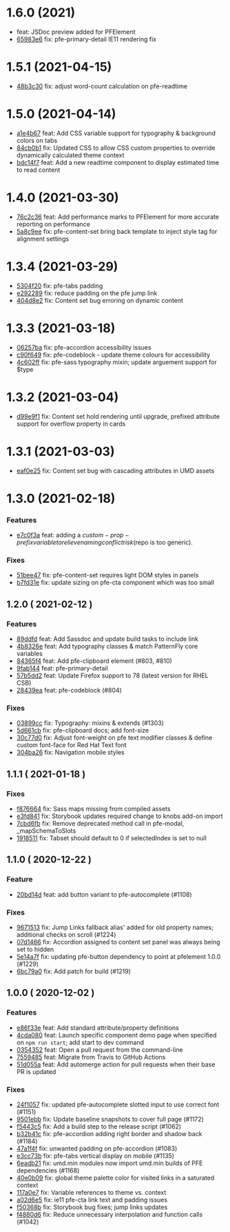 # 1.6.0 (2021)

- [](https://github.com/patternfly/patternfly-elements/commit/) feat: JSDoc preview added for PFElement
- [65983e6](https://github.com/patternfly/patternfly-elements/commit/65983e60d5394116d3dce6870b77f72772fa09c0) fix: pfe-primary-detail IE11 rendering fix

# 1.5.1 (2021-04-15)

- [48b3c30](https://github.com/patternfly/patternfly-elements/commit/48b3c305367d41fefbb1b01fb3d9189bf96a85f5) fix: adjust word-count calculation on pfe-readtime

# 1.5.0 (2021-04-14)

- [a1e4b67](https://github.com/patternfly/patternfly-elements/commit/a1e4b67ac012f5987e6cddf2cc7b532a135fa989) feat: Add CSS variable support for typography & background colors on tabs
- [84cb0b1](https://github.com/patternfly/patternfly-elements/commit/84cb0b1ea257a33dc28954367e82771bb3e17a52) fix: Updated CSS to allow CSS custom properties to override dynamically calculated theme context
- [bdc14f7](https://github.com/patternfly/patternfly-elements/commit/bdc14f7c5e0d1fa0bf23ec3911b7f0b745a310ea) feat: Add a new readtime component to display estimated time to read content


# 1.4.0 (2021-03-30)

- [76c2c36](https://github.com/patternfly/patternfly-elements/commit/76c2c3689a9a338b278d99f6e2d3cbeef4f3cc3d) feat: Add performance marks to PFElement for more accurate reporting on performance
- [5a8c9ee](https://github.com/patternfly/patternfly-elements/commit/5a8c9ee1b66241e20c560b5cd4abf43e1568263a) fix: pfe-content-set bring back template to inject style tag for alignment settings

# 1.3.4 (2021-03-29)

- [5304f20](https://github.com/patternfly/patternfly-elements/commit/5304f20638db60a7c48028a39b49dfbc42f7acc7) fix: pfe-tabs padding
- [e292289](https://github.com/patternfly/patternfly-elements/commit/e2922898ed4dbb96924a1dc3c8f8cd3a3e4d76fa) fix: reduce padding on the pfe jump link
- [404d8e2](https://github.com/patternfly/patternfly-elements/commit/404d8e264a62052afafe815cbc35bdf81f12a897) fix: Content set bug erroring on dynamic content

# 1.3.3 (2021-03-18)

- [06257ba](https://github.com/patternfly/patternfly-elements/commit/06257ba7edc3ca70ddfd0dd6c71e600540ac692b) fix: pfe-accordion accessibility issues
- [c90f649](https://github.com/patternfly/patternfly-elements/commit/c90f6498945292fc8910e80433b8996fc2540be6) fix: pfe-codeblock - update theme colours for accessibility
- [4c602ff](https://github.com/patternfly/patternfly-elements/commit/4c602ffbdeefb4f3958af7cc9ff5a8b92349130c) fix: pfe-sass typography mixin; update arguement support for $type

# 1.3.2 (2021-03-04)

- [d99e9f1](https://github.com/patternfly/patternfly-elements/commit/d99e9f18ae95617332856f00a9d9241bb505479c) fix: Content set hold rendering until upgrade, prefixed attribute support for overflow property in cards

# 1.3.1 (2021-03-03)

- [eaf0e25](https://github.com/patternfly/patternfly-elements/commit/eaf0e256a525833e4cb3a36a51cf78c73c44867d) fix: Content set bug with cascading attributes in UMD assets

# 1.3.0 (2021-02-18)

### Features
- [e7c0f3a](https://github.com/patternfly/patternfly-elements/commit/e7c0f3a45648f26c87bc3447f7c6a47c8c00c1a0) feat: adding a $custom-prop-prefix variable to relieve naming conflict risk ($repo is too generic).

### Fixes
- [51bee47](https://github.com/patternfly/patternfly-elements/commit/51bee47d7ef6515b59b2e49b424985088248b4d5) fix: pfe-content-set requires light DOM styles in panels
- [b7fd31e](https://github.com/patternfly/patternfly-elements/commit/b7fd31ed52b99651d117f471d3c48c1400128659) fix: update sizing on pfe-cta component which was too small

## 1.2.0 ( 2021-02-12 )

### Features
- [89ddfd](https://github.com/patternfly/patternfly-elements/commit/89ddfdc00382e46946309f02719a5faa1190248f) feat: Add Sassdoc and update build tasks to include link
- [4b8326e](https://github.com/patternfly/patternfly-elements/commit/4b8326efea7bd9d45ee0f195ed08ad52b6cdb904) feat: Add typography classes & match PatternFly core variables
- [84365f4](https://github.com/patternfly/patternfly-elements/commit/84365f44e380256cd5287a59c06d9baf9bc32328) feat: Add pfe-clipboard element (#803, #810)
- [9fab144](https://github.com/patternfly/patternfly-elements/commit/9fab1440da7bc26e3dd5f92224f03e964ea9eda2) feat: pfe-primary-detail
- [57b5dd2](https://github.com/patternfly/patternfly-elements/commit/57b5dd2adf1c0fd0e00a6c9112d3ad5fb66a5a11) feat: Update Firefox support to 78 (latest version for RHEL CSB)
- [28439ea](https://github.com/patternfly/patternfly-elements/commit/28439eadb22c34edbbed177233b0eeb2ef77024b) feat: pfe-codeblock (#804)

### Fixes
- [03899cc](https://github.com/patternfly/patternfly-elements/commit/03899ccf7a4421186a7316926955b3a3bd1068f7) fix: Typography: mixins & extends (#1303)
- [5d661cb](https://github.com/patternfly/patternfly-elements/commit/5d661cb7e85921ed72f324a0b635873c23bc69e9) fix: pfe-clipboard docs; add font-size
- [30c77d0](https://github.com/patternfly/patternfly-elements/commit/30c77d0225d235b68367097e8e462621266cab7b) fix: Adjust font-weight on pfe text modifier classes & define custom font-face for Red Hat Text font
- [304ba26](https://github.com/patternfly/patternfly-elements/commit/304ba260891ab4be39a4019e75442a8429563e62) fix: Navigation mobile styles

## 1.1.1 ( 2021-01-18 )

### Fixes
- [f876664](https://github.com/patternfly/patternfly-elements/commit/f876664655894cbd29d610c20b3bdbde31aaed7a) fix: Sass maps missing from compiled assets
- [e3fd841](https://github.com/patternfly/patternfly-elements/commit/e3fd8414cf380a45a89f4166ad2f9d9125cf8760) fix: Storybook updates required change to knobs add-on import
- [7cbd6fb](https://github.com/patternfly/patternfly-elements/commit/7cbd6fb4f879986dcf3677947ae29fe49268884f) fix: Remove deprecated method call in pfe-modal, _mapSchemaToSlots
- [1918511](https://github.com/patternfly/patternfly-elements/commit/191851136da3e9eec65c248dfd00ed04eb275eb0) fix: Tabset should default to 0 if selectedIndex is set to null

## 1.1.0 ( 2020-12-22 )

### Feature
- [20bd14d](https://github.com/patternfly/patternfly-elements/commit/20bd14da07620bdaabbf8ae8e8bb348275db885d) feat: add button variant to pfe-autocomplete (#1108)

### Fixes
- [9671513](https://github.com/patternfly/patternfly-elements/commit/9671513c9981e849a2912b8b0332b6bdcaf5d565) fix: Jump Links fallback alias' added for old property names; additional checks on scroll (#1224)
- [07d1466](https://github.com/patternfly/patternfly-elements/commit/07d14667a0ed521edda8ad5d5fcc7067645c746d) fix: Accordion assigned to content set panel was always being set to hidden
- [5e14a7f](https://github.com/patternfly/patternfly-elements/commit/5e14a7f503e40148d1ec5c9759eb57df9ed45d30) fix: updating pfe-button dependency to point at pfelement 1.0.0 (#1229)
- [6bc79a0](https://github.com/patternfly/patternfly-elements/commit/6bc79a0c2624ba17d5d0bcec1b03dae8654ca5e4) fix: Add patch for build (#1219)

## 1.0.0 ( 2020-12-02 )

### Features
- [e86f33e](https://github.com/patternfly/patternfly-elements/commit/e86f33e0342933f1992d52a022f9a25fd1e2fbeb) feat: Add standard attribute/property definitions
- [4cda080](https://github.com/patternfly/patternfly-elements/commit/4cda080dfc6f3b8e500712ddbe01fada3ce16e3e) feat: Launch specific component demo page when specified on `npm run start`; add start to dev command
- [0354352](https://github.com/patternfly/patternfly-elements/commit/03543523064f4a885b44bd334b0e24a77f00aee9) feat: Open a pull request from the command-line
- [7559485](https://github.com/patternfly/patternfly-elements/commit/755948553015d8745f8faad8b7a299031ec6fff3) feat: Migrate from Travis to GitHub Actions
- [51d055a](https://github.com/patternfly/patternfly-elements/commit/51d055ae15b3570c6d902c60d45163a0154e1011) feat: Add automerge action for pull requests when their base PR is updated

### Fixes
- [24f1057](https://github.com/patternfly/patternfly-elements/commit/24f105789ffb01541e7892f59df0352272bab2a1) fix: updated pfe-autocomplete slotted input to use correct font (#1151)
- [9501ebb](https://github.com/patternfly/patternfly-elements/commit/9501ebb87cfc371563c04ba155a101846fe26e20) fix: Update baseline snapshots to cover full page (#1172)
- [f5443c5](https://github.com/patternfly/patternfly-elements/commit/f5443c58a543368ca58bb98498452af6e4fd88bc) fix: Add a build step to the release script (#1062)
- [b32b41c](https://github.com/patternfly/patternfly-elements/commit/b32b41c2071eb59c5fc17b6c233783cacea59b92) fix: pfe-accordion adding right border and shadow back (#1184)
- [47a1f4f](https://github.com/patternfly/patternfly-elements/commit/47a1f4fe9365f9366974fe67a30b48cc91e4e6a8) fix: unwanted padding on pfe-accordion (#1083)
- [e3cc73b](https://github.com/patternfly/patternfly-elements/commit/e3cc73b92d06cdf7fef8dc091733a046a14e12e5) fix: pfe-tabs vertical display on mobile (#1135)
- [6eadb21](https://github.com/patternfly/patternfly-elements/commit/6eadb21a29768c06ff312de42bd54b44072ee051) fix: umd.min modules now import umd.min builds of PFE dependencies (#1168)
- [40e0b09](https://github.com/patternfly/patternfly-elements/commit/40e0b099e77943feee4e8ba1a34d25b01ddf86ff) fix: global theme palette color for visited links in a saturated context
- [117a0e7](https://github.com/patternfly/patternfly-elements/commit/117a0e7e407ea1244cc861b251391f61a8b143ef) fix: Variable references to theme vs. context
- [a02d6e5](https://github.com/patternfly/patternfly-elements/commit/a02d6e57f9e444b28cde9676d70c0e16a5dca4d9) fix: ie11 pfe-cta link text and padding issues
- [f50368b](https://github.com/patternfly/patternfly-elements/commit/f50368b0bbb1141dc805ef2ceb4f86203e90ceff) fix: Storybook bug fixes; jump links updates
- [f4880d6](https://github.com/patternfly/patternfly-elements/commit/f4880d64ce48b1f503a14bbc1c7c17c0a674142e) fix: Reduce unnecessary interpolation and function calls (#1042)
